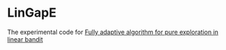 # LinGapE

The experimental code for [Fully adaptive algorithm for pure exploration in linear bandit](https://arxiv.org/abs/1710.05552)
